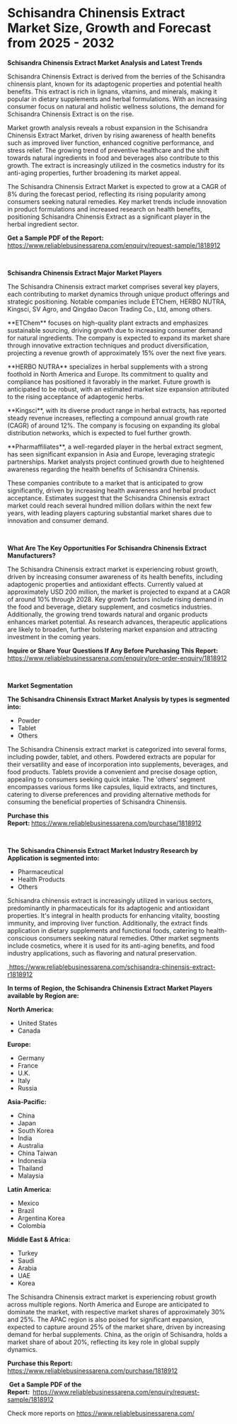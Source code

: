<p><h1>Schisandra Chinensis Extract Market Size, Growth and Forecast from 2025 - 2032</h1></p><p><strong>Schisandra Chinensis Extract Market Analysis and Latest Trends</strong></p>
<p><p>Schisandra Chinensis Extract is derived from the berries of the Schisandra chinensis plant, known for its adaptogenic properties and potential health benefits. This extract is rich in lignans, vitamins, and minerals, making it popular in dietary supplements and herbal formulations. With an increasing consumer focus on natural and holistic wellness solutions, the demand for Schisandra Chinensis Extract is on the rise.</p><p>Market growth analysis reveals a robust expansion in the Schisandra Chinensis Extract Market, driven by rising awareness of health benefits such as improved liver function, enhanced cognitive performance, and stress relief. The growing trend of preventive healthcare and the shift towards natural ingredients in food and beverages also contribute to this growth. The extract is increasingly utilized in the cosmetics industry for its anti-aging properties, further broadening its market appeal. </p><p>The Schisandra Chinensis Extract Market is expected to grow at a CAGR of 8% during the forecast period, reflecting its rising popularity among consumers seeking natural remedies. Key market trends include innovation in product formulations and increased research on health benefits, positioning Schisandra Chinensis Extract as a significant player in the herbal ingredient sector.</p></p>
<p><strong>Get a Sample PDF of the Report:&nbsp;</strong> <a href="https://www.reliablebusinessarena.com/enquiry/request-sample/1818912?utm_campaign=3272&utm_medium=2&utm_source=Github&utm_content=ia&utm_term=01042025&utm_id=schisandra-chinensis-extract">https://www.reliablebusinessarena.com/enquiry/request-sample/1818912</a></p>
<p>&nbsp;</p>
<p><strong>Schisandra Chinensis Extract Major Market Players</strong></p>
<p><p>The Schisandra Chinensis extract market comprises several key players, each contributing to market dynamics through unique product offerings and strategic positioning. Notable companies include ETChem, HERBO NUTRA, Kingsci, SV Agro, and Qingdao Dacon Trading Co., Ltd, among others.</p><p>**ETChem** focuses on high-quality plant extracts and emphasizes sustainable sourcing, driving growth due to increasing consumer demand for natural ingredients. The company is expected to expand its market share through innovative extraction techniques and product diversification, projecting a revenue growth of approximately 15% over the next five years.</p><p>**HERBO NUTRA** specializes in herbal supplements with a strong foothold in North America and Europe. Its commitment to quality and compliance has positioned it favorably in the market. Future growth is anticipated to be robust, with an estimated market size expansion attributed to the rising acceptance of adaptogenic herbs.</p><p>**Kingsci**, with its diverse product range in herbal extracts, has reported steady revenue increases, reflecting a compound annual growth rate (CAGR) of around 12%. The company is focusing on expanding its global distribution networks, which is expected to fuel further growth.</p><p>**Pharmaffiliates**, a well-regarded player in the herbal extract segment, has seen significant expansion in Asia and Europe, leveraging strategic partnerships. Market analysts project continued growth due to heightened awareness regarding the health benefits of Schisandra Chinensis.</p><p>These companies contribute to a market that is anticipated to grow significantly, driven by increasing health awareness and herbal product acceptance. Estimates suggest that the Schisandra Chinensis extract market could reach several hundred million dollars within the next few years, with leading players capturing substantial market shares due to innovation and consumer demand.</p></p>
<p>&nbsp;</p>
<p><strong>What Are The Key Opportunities For Schisandra Chinensis Extract Manufacturers?</strong></p>
<p><p>The Schisandra Chinensis extract market is experiencing robust growth, driven by increasing consumer awareness of its health benefits, including adaptogenic properties and antioxidant effects. Currently valued at approximately USD 200 million, the market is projected to expand at a CAGR of around 10% through 2028. Key growth factors include rising demand in the food and beverage, dietary supplement, and cosmetics industries. Additionally, the growing trend towards natural and organic products enhances market potential. As research advances, therapeutic applications are likely to broaden, further bolstering market expansion and attracting investment in the coming years.</p></p>
<p><strong>Inquire or Share Your Questions If Any Before Purchasing This Report:</strong> <a href="https://www.reliablebusinessarena.com/enquiry/pre-order-enquiry/1818912?utm_campaign=3272&utm_medium=2&utm_source=Github&utm_content=ia&utm_term=01042025&utm_id=schisandra-chinensis-extract">https://www.reliablebusinessarena.com/enquiry/pre-order-enquiry/1818912</a></p>
<p>&nbsp;</p>
<p><strong>Market Segmentation</strong></p>
<p><strong>The Schisandra Chinensis Extract Market Analysis by types is segmented into:</strong></p>
<p><ul><li>Powder</li><li>Tablet</li><li>Others</li></ul></p>
<p><p>The Schisandra Chinensis extract market is categorized into several forms, including powder, tablet, and others. Powdered extracts are popular for their versatility and ease of incorporation into supplements, beverages, and food products. Tablets provide a convenient and precise dosage option, appealing to consumers seeking quick intake. The 'others' segment encompasses various forms like capsules, liquid extracts, and tinctures, catering to diverse preferences and providing alternative methods for consuming the beneficial properties of Schisandra Chinensis.</p></p>
<p><strong>Purchase this Report:&nbsp;</strong><a href="https://www.reliablebusinessarena.com/purchase/1818912?utm_campaign=3272&utm_medium=2&utm_source=Github&utm_content=ia&utm_term=01042025&utm_id=schisandra-chinensis-extract">https://www.reliablebusinessarena.com/purchase/1818912</a></p>
<p>&nbsp;</p>
<p><strong>The Schisandra Chinensis Extract Market Industry Research by Application is segmented into:</strong></p>
<p><ul><li>Pharmaceutical</li><li>Health Products</li><li>Others</li></ul></p>
<p><p>Schisandra chinensis extract is increasingly utilized in various sectors, predominantly in pharmaceuticals for its adaptogenic and antioxidant properties. It's integral in health products for enhancing vitality, boosting immunity, and improving liver function. Additionally, the extract finds application in dietary supplements and functional foods, catering to health-conscious consumers seeking natural remedies. Other market segments include cosmetics, where it is used for its anti-aging benefits, and food industry applications, such as flavoring and natural preservation.</p></p>
<p><a href="https://www.reliablebusinessarena.com/schisandra-chinensis-extract-r1818912?utm_campaign=3272&utm_medium=2&utm_source=Github&utm_content=ia&utm_term=01042025&utm_id=schisandra-chinensis-extract">&nbsp;https://www.reliablebusinessarena.com/schisandra-chinensis-extract-r1818912</a></p>
<p><strong>In terms of Region, the Schisandra Chinensis Extract Market Players available by Region are:</strong></p>
<p>
    <p> <strong> North America: </strong>
        <ul>
            <li>United States</li>
            <li>Canada</li>
        </ul>
        </p> 
    <p> <strong> Europe: </strong>
        <ul>
            <li>Germany</li>
            <li>France</li>
            <li>U.K.</li>
            <li>Italy</li>
            <li>Russia</li>
        </ul>
        </p> 
    <p> <strong> Asia-Pacific: </strong>
        <ul>
            <li>China</li>
            <li>Japan</li>
            <li>South Korea</li>
            <li>India</li>
            <li>Australia</li>
            <li>China Taiwan</li>
            <li>Indonesia</li>
            <li>Thailand</li>
            <li>Malaysia</li>
        </ul>
        </p> 
    <p> <strong> Latin America: </strong>
        <ul>
            <li>Mexico</li>
            <li>Brazil</li>
            <li>Argentina Korea</li>
            <li>Colombia</li>
        </ul>
        </p> 
    <p> <strong> Middle East & Africa: </strong>
        <ul>
            <li>Turkey</li>
            <li>Saudi</li>
            <li>Arabia</li>
            <li>UAE</li>
            <li>Korea</li>
        </ul>
    </p>
    </p>
<p><p>The Schisandra Chinensis extract market is experiencing robust growth across multiple regions. North America and Europe are anticipated to dominate the market, with respective market shares of approximately 30% and 25%. The APAC region is also poised for significant expansion, expected to capture around 25% of the market share, driven by increasing demand for herbal supplements. China, as the origin of Schisandra, holds a market share of about 20%, reflecting its key role in global supply dynamics.</p></p>
<p><strong>Purchase this Report: </strong><a href="https://www.reliablebusinessarena.com/purchase/1818912?utm_campaign=3272&utm_medium=2&utm_source=Github&utm_content=ia&utm_term=01042025&utm_id=schisandra-chinensis-extract">https://www.reliablebusinessarena.com/purchase/1818912</a></p>
<p>&nbsp;<strong>Get a Sample PDF of the Report:&nbsp;&nbsp;</strong><a href="https://www.reliablebusinessarena.com/enquiry/request-sample/1818912?utm_campaign=3272&utm_medium=2&utm_source=Github&utm_content=ia&utm_term=01042025&utm_id=schisandra-chinensis-extract">https://www.reliablebusinessarena.com/enquiry/request-sample/1818912</a></p>
<p><strong></strong></p>
<p>Check more reports on <a href="https://www.reliablebusinessarena.com/?utm_campaign=3272&utm_medium=2&utm_source=Github&utm_content=ia&utm_term=01042025&utm_id=schisandra-chinensis-extract">https://www.reliablebusinessarena.com/</a></p>